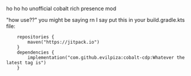 ho ho ho unofficial cobalt rich presence mod

"how use??" you might be saying rn
I say put this in your build.gradle.kts file:
```idk
    repositories {
        maven("https://jitpack.io")
    }
    dependencies {
        implementation("com.github.evilpiza:cobalt-cdp:Whatever the latest tag is")
    }
